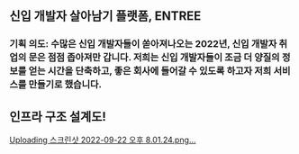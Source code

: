 ## 신입 개발자 살아남기 플랫폼, ENTREE
### 기획 의도: 수많은 신입 개발자들이 쏟아져나오는 2022년, 신입 개발자 취업의 문은 점점 좁아져만 갑니다. 저희는 신입 개발자들이 조금 더 양질의 정보를 얻는 시간을 단축하고, 좋은 회사에 들어갈 수 있도록 하고자 저희 서비스를 만들기로 했습니다.  


## 인프라 구조 설계도!
[Uploading 스크린샷 2022-09-22 오후 8.01.24.png…]()
